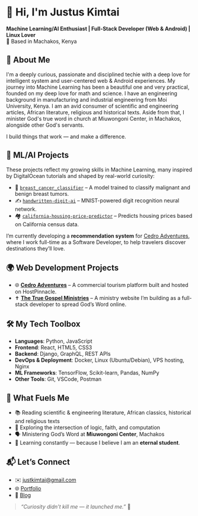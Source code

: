 # 👋 Hi, I'm Justus Kimtai

**Machine Learning/AI Enthusiast | Full-Stack Developer (Web & Android) | Linux Lover**  
📍 Based in Machakos, Kenya

## 🚀 About Me
I'm a deeply curious, passionate and disciplined techie with a deep love for intelligent system and user-centered web & Android experiences. My journey into Machine Learning has been a beautiful one and very practical, founded on my deep love for math and science. I have an engineering background in manufacturing and industrial engineering from Moi University, Kenya. I am an avid consumer of scientific and engineering articles, African literature, religious and historical texts. Aside from that, I minister God's true word in church at Miuwongoni Center, in Machakos, alongside other God's servants.

I build things that work — and make a difference.

## 🧠 ML/AI Projects

These projects reflect my growing skills in Machine Learning, many inspired by DigitalOcean tutorials and shaped by real-world curiosity:

- 🔬 [`breast_cancer_classifier`](https://github.com/Justus-Kimutai/breast_cancer_classifier) – A model trained to classify malignant and benign breast tumors.
- ✍️ [`handwritten-digit-ai`](https://github.com/Justus-Kimutai/handwritten-digit-ai) – MNIST-powered digit recognition neural network.
- 🏘️ [`california-housing-price-predictor`](https://github.com/Justus-Kimutai/california-housing-price-predictor) – Predicts housing prices based on California census data.

I’m currently developing a **recommendation system** for [Cedro Adventures](https://www.cedroadventures.com), where I work full-time as a Software Developer, to help travelers discover destinations they’ll love.

## 🌍 Web Development Projects

- 🌐 [**Cedro Adventures**](https://www.cedroadventures.com) – A commercial tourism platform built and hosted on HostPinnacle.
- ✝️ [**The True Gospel Ministries**](https://thetruegospelministries.org) – A ministry website I’m building as a full-stack developer to spread God’s Word online.

## 🛠️ My Tech Toolbox

- **Languages**: Python, JavaScript  
- **Frontend**: React, HTML5, CSS3  
- **Backend**: Django, GraphQL, REST APIs  
- **DevOps & Deployment**: Docker, Linux (Ubuntu/Debian), VPS hosting, Nginx  
- **ML Frameworks**: TensorFlow, Scikit-learn, Pandas, NumPy  
- **Other Tools**: Git, VSCode, Postman

## 📖 What Fuels Me

- 📚 Reading scientific & engineering literature, African classics, historical and religious texts  
- 🧠 Exploring the intersection of logic, faith, and computation  
- 🗣️ Ministering God’s Word at **Miuwongoni Center**, Machakos  
- 🔄 Learning constantly — because I believe I am an **eternal student**.

## 📬 Let’s Connect

- ✉️ justkimtai@gmail.com  
- 🌐 [Portfolio](https://justuskimtai.com)  
- 💬 [Blog](https://justuskimtai/blogs)

> _“Curiosity didn’t kill me — it launched me.”_ 🚀
